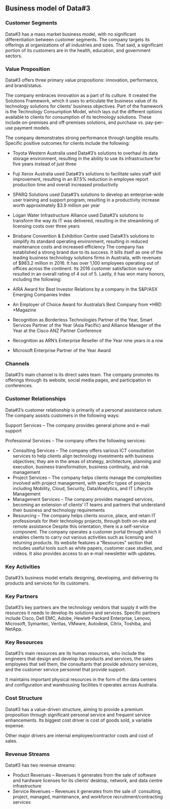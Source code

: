 Business model of Data#3
------------------------

 ### Customer Segments

 Data#3 has a mass market business model, with no significant differentiation between customer segments. The company targets its offerings at organizations of all industries and sizes. That said, a significant portion of its customers are in the health, education, and government sectors.

 ### Value Proposition

 Data#3 offers three primary value propositions: innovation, performance, and brand/status.

 The company embraces innovation as a part of its culture. It created the Solutions Framework, which it uses to articulate the business value of its technology solutions for clients’ business objectives. Part of the framework is the Technology Consumption Model, which lays out the different options available to clients for consumption of its technology solutions. These include on-premises and off-premises solutions, and purchase vs. pay-per-use payment models.

 The company demonstrates strong performance through tangible results. Specific positive outcomes for clients include the following:

  * Toyota Western Australia used Data#3’s solutions to overhaul its data storage environment, resulting in the ability to use its infrastructure for five years instead of just three
 * Fuji Xerox Australia used Data#3’s solutions to facilitate sales staff skill improvement, resulting in an 87.5% reduction in employee report production time and overall increased productivity
 * SPARQ Solutions used Data#3’s solutions to develop an enterprise-wide user training and support program, resulting in a productivity increase worth approximately $3.9 million per year
 * Logan Water Infrastructure Alliance used Data#3’s solutions to transform the way its IT was delivered, resulting in the streamlining of licensing costs over three years
 * Brisbane Convention & Exhibition Centre used Data#3’s solutions to simplify its standard operating environment, resulting in reduced maintenance costs and increased efficiency
  The company has established a strong brand due to its success. It bills itself as one of the leading business technology solutions firms in Australia, with revenues of $983.2 million in 2016. It has over 1,100 employees operating out of offices across the continent. Its 2016 customer satisfaction survey resulted in an overall rating of 4 out of 5. Lastly, it has won many honors, including the following:

  * AIRA Award for Best Investor Relations by a company in the S&P/ASX Emerging Companies Index
 * An Employer of Choice Award for Australia’s Best Company from *HRD *Magazine
 * Recognition as Borderless Technologies Partner of the Year, Smart Services Partner of the Year (Asia Pacific) and Alliance Manager of the Year at the Cisco ANZ Partner Conference
 * Recognition as ARN’s Enterprise Reseller of the Year nine years in a row
 * Microsoft Enterprise Partner of the Year Award
  ### Channels

 Data#3’s main channel is its direct sales team. The company promotes its offerings through its website, social media pages, and participation in conferences.

 ### Customer Relationships

 Data#3’s customer relationship is primarily of a personal assistance nature. The company assists customers in the following ways:

 Support Services – The company provides general phone and e-mail support

 Professional Services – The company offers the following services:

  * Consulting Services – The company offers various ICT consultation services to help clients align technology investments with business objectives; they are in the areas of strategy, architecture, planning and execution, business transformation, business continuity, and risk management
 * Project Services – The company helps clients manage the complexities involved with project management, with specific types of projects including Mobility, Cloud, Security, Data/Analytics, and IT Lifecycle Management
 * Management Services – The company provides managed services, becoming an extension of clients’ IT teams and partners that understand their business and technology requirements
 * Resourcing – The company helps clients source, place, and retain IT professionals for their technology projects, through both on-site and remote assistance
  Despite this orientation, there is a self-service component. The company operates a customer portal through which it enables clients to carry out various activities such as licensing and returning products. Its website features a “Resources” section that includes useful tools such as white papers, customer case studies, and videos. It also provides access to an e-mail newsletter with updates.

 ### Key Activities

 Data#3’s business model entails designing, developing, and delivering its products and services for its customers.

 ### Key Partners

 Data#3’s key partners are the technology vendors that supply it with the resources it needs to develop its solutions and services. Specific partners include Cisco, Dell EMC, Adobe, Hewlett-Packard Enterprise, Lenovo, Microsoft, Symantec, Veritas, VMware, Autodesk, Citrix, Toshiba, and NetApp.

 ### Key Resources

 Data#3’s main resources are its human resources, who include the engineers that design and develop its products and services, the sales employees that sell them, the consultants that provide advisory services, and the customer service personnel that provide support.

 It maintains important physical resources in the form of the data centers and configuration and warehousing facilities it operates across Australia.

 ### Cost Structure

 Data#3 has a value-driven structure, aiming to provide a premium proposition through significant personal service and frequent service enhancements. Its biggest cost driver is cost of goods sold, a variable expense.

 Other major drivers are internal employee/contractor costs and cost of sales.

 ### Revenue Streams

 Data#3 has two revenue streams:

  * Product Revenues – Revenues it generates from the sale of software and hardware licenses for its clients‘ desktop, network, and data centre infrastructure
 * Service Revenues – Revenues it generates from the sale of  consulting, project, managed, maintenance, and workforce recruitment/contracting services